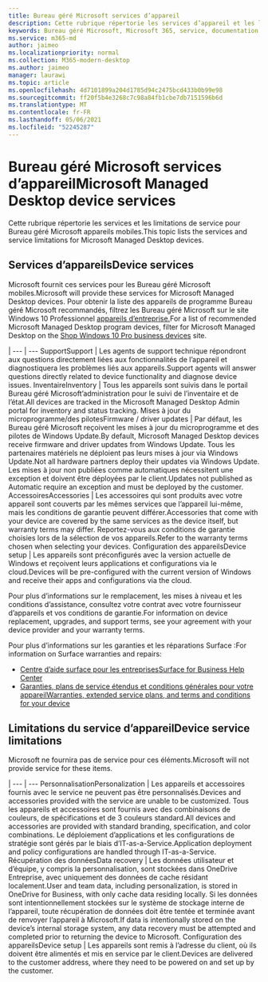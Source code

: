 ```yaml
---
title: Bureau géré Microsoft services d’appareil
description: Cette rubrique répertorie les services d’appareil et les limitations Bureau géré Microsoft.
keywords: Bureau géré Microsoft, Microsoft 365, service, documentation
ms.service: m365-md
author: jaimeo
ms.localizationpriority: normal
ms.collection: M365-modern-desktop
ms.author: jaimeo
manager: laurawi
ms.topic: article
ms.openlocfilehash: 4d7101899a204d1785d94c2475bcd433b0b99e98
ms.sourcegitcommit: ff20f5b4e3268c7c98a84fb1cbe7db7151596b6d
ms.translationtype: MT
ms.contentlocale: fr-FR
ms.lasthandoff: 05/06/2021
ms.locfileid: "52245287"
---
```

# <a name="microsoft-managed-desktop-device-services"></a><span data-ttu-id="ef7ad-104">Bureau géré Microsoft services d’appareil</span><span class="sxs-lookup"><span data-stu-id="ef7ad-104">Microsoft Managed Desktop device services</span></span>

<span data-ttu-id="ef7ad-105">Cette rubrique répertorie les services et les limitations de service pour Bureau géré Microsoft appareils mobiles.</span><span class="sxs-lookup"><span data-stu-id="ef7ad-105">This topic lists the services and service limitations for Microsoft Managed Desktop devices.</span></span>

## <a name="device-services"></a><span data-ttu-id="ef7ad-106">Services d’appareils</span><span class="sxs-lookup"><span data-stu-id="ef7ad-106">Device services</span></span>

<span data-ttu-id="ef7ad-107">Microsoft fournit ces services pour les Bureau géré Microsoft mobiles.</span><span class="sxs-lookup"><span data-stu-id="ef7ad-107">Microsoft will provide these services for Microsoft Managed Desktop devices.</span></span> <span data-ttu-id="ef7ad-108">Pour obtenir la liste des appareils de programme Bureau géré Microsoft recommandés, filtrez les Bureau géré Microsoft sur le site Windows 10 Professionnel [appareils d’entreprise.](https://www.microsoft.com/windowsforbusiness/view-all-devices)</span><span class="sxs-lookup"><span data-stu-id="ef7ad-108">For a list of recommended Microsoft Managed Desktop program devices, filter for Microsoft Managed Desktop on the [Shop Windows 10 Pro business devices](https://www.microsoft.com/windowsforbusiness/view-all-devices) site.</span></span>

 | 
 --- | ---
<span data-ttu-id="ef7ad-109">Support</span><span class="sxs-lookup"><span data-stu-id="ef7ad-109">Support</span></span> | <span data-ttu-id="ef7ad-110">Les agents de support technique répondront aux questions directement liées aux fonctionnalités de l’appareil et diagnostiquera les problèmes liés aux appareils.</span><span class="sxs-lookup"><span data-stu-id="ef7ad-110">Support agents will answer questions directly related to device functionality and diagnose device issues.</span></span>
<span data-ttu-id="ef7ad-111">Inventaire</span><span class="sxs-lookup"><span data-stu-id="ef7ad-111">Inventory</span></span> | <span data-ttu-id="ef7ad-112">Tous les appareils sont suivis dans le portail Bureau géré Microsoft’administration pour le suivi de l’inventaire et de l’état.</span><span class="sxs-lookup"><span data-stu-id="ef7ad-112">All devices are tracked in the Microsoft Managed Desktop Admin portal for inventory and status tracking.</span></span>
<span data-ttu-id="ef7ad-113">Mises à jour du microprogramme/des pilotes</span><span class="sxs-lookup"><span data-stu-id="ef7ad-113">Firmware / driver updates</span></span> | <span data-ttu-id="ef7ad-114">Par défaut, les Bureau géré Microsoft reçoivent les mises à jour du microprogramme et des pilotes de Windows Update.</span><span class="sxs-lookup"><span data-stu-id="ef7ad-114">By default, Microsoft Managed Desktop devices receive firmware and driver updates from Windows Update.</span></span> <span data-ttu-id="ef7ad-115">Tous les partenaires matériels ne déploient pas leurs mises à jour via Windows Update.</span><span class="sxs-lookup"><span data-stu-id="ef7ad-115">Not all hardware partners deploy their updates via Windows Update.</span></span> <span data-ttu-id="ef7ad-116">Les mises à jour non publiées comme automatiques nécessitent une exception et doivent être déployées par le client.</span><span class="sxs-lookup"><span data-stu-id="ef7ad-116">Updates not published as Automatic require an exception and must be deployed by the customer.</span></span>
<span data-ttu-id="ef7ad-117">Accessoires</span><span class="sxs-lookup"><span data-stu-id="ef7ad-117">Accessories</span></span> | <span data-ttu-id="ef7ad-118">Les accessoires qui sont produits avec votre appareil sont couverts par les mêmes services que l’appareil lui-même, mais les conditions de garantie peuvent différer.</span><span class="sxs-lookup"><span data-stu-id="ef7ad-118">Accessories that come with your device are covered by the same services as the device itself, but warranty terms may differ.</span></span> <span data-ttu-id="ef7ad-119">Reportez-vous aux conditions de garantie choisies lors de la sélection de vos appareils.</span><span class="sxs-lookup"><span data-stu-id="ef7ad-119">Refer to the warranty terms chosen when selecting your devices.</span></span> 
<span data-ttu-id="ef7ad-120">Configuration des appareils</span><span class="sxs-lookup"><span data-stu-id="ef7ad-120">Device setup</span></span>    | <span data-ttu-id="ef7ad-121">Les appareils sont préconfigurés avec la version actuelle de Windows et reçoivent leurs applications et configurations via le cloud.</span><span class="sxs-lookup"><span data-stu-id="ef7ad-121">Devices will be pre-configured with the current version of Windows and receive their apps and configurations via the cloud.</span></span> 

<span data-ttu-id="ef7ad-122">Pour plus d’informations sur le remplacement, les mises à niveau et les conditions d’assistance, consultez votre contrat avec votre fournisseur d’appareils et vos conditions de garantie.</span><span class="sxs-lookup"><span data-stu-id="ef7ad-122">For information on device replacement, upgrades, and support terms, see your agreement with your device provider and your warranty terms.</span></span>

<span data-ttu-id="ef7ad-123">Pour plus d’informations sur les garanties et les réparations Surface :</span><span class="sxs-lookup"><span data-stu-id="ef7ad-123">For information on Surface warranties and repairs:</span></span>
- [<span data-ttu-id="ef7ad-124">Centre d’aide surface pour les entreprises</span><span class="sxs-lookup"><span data-stu-id="ef7ad-124">Surface for Business Help Center</span></span>](https://support.microsoft.com/hub/4339296/surface-for-business-help)
- [<span data-ttu-id="ef7ad-125">Garanties, plans de service étendus et conditions générales pour votre appareil</span><span class="sxs-lookup"><span data-stu-id="ef7ad-125">Warranties, extended service plans, and terms and conditions for your device</span></span>](https://support.microsoft.com/help/4040687/info-about-warranties-extended-service-plans-and-terms-conditions)


## <a name="device-service-limitations"></a><span data-ttu-id="ef7ad-126">Limitations du service d’appareil</span><span class="sxs-lookup"><span data-stu-id="ef7ad-126">Device service limitations</span></span>

<span data-ttu-id="ef7ad-127">Microsoft ne fournira pas de service pour ces éléments.</span><span class="sxs-lookup"><span data-stu-id="ef7ad-127">Microsoft will not provide service for these items.</span></span>

 | 
 --- | ---
<span data-ttu-id="ef7ad-128">Personnalisation</span><span class="sxs-lookup"><span data-stu-id="ef7ad-128">Personalization</span></span> | <span data-ttu-id="ef7ad-129">Les appareils et accessoires fournis avec le service ne peuvent pas être personnalisés.</span><span class="sxs-lookup"><span data-stu-id="ef7ad-129">Devices and accessories provided with the service are unable to be customized.</span></span> <span data-ttu-id="ef7ad-130">Tous les appareils et accessoires sont fournis avec des combinaisons de couleurs, de spécifications et de 3 couleurs standard.</span><span class="sxs-lookup"><span data-stu-id="ef7ad-130">All devices and accessories are provided with standard branding, specification, and color combinations.</span></span> <span data-ttu-id="ef7ad-131">Le déploiement d’applications et les configurations de stratégie sont gérés par le biais d’IT-as-a-Service.</span><span class="sxs-lookup"><span data-stu-id="ef7ad-131">Application deployment and policy configurations are handled through IT-as-a-Service.</span></span>
<span data-ttu-id="ef7ad-132">Récupération des données</span><span class="sxs-lookup"><span data-stu-id="ef7ad-132">Data recovery</span></span> | <span data-ttu-id="ef7ad-133">Les données utilisateur et d’équipe, y compris la personnalisation, sont stockées dans OneDrive Entreprise, avec uniquement des données de cache résidant localement.</span><span class="sxs-lookup"><span data-stu-id="ef7ad-133">User and team data, including personalization, is stored in OneDrive for Business, with only cache data residing locally.</span></span> <span data-ttu-id="ef7ad-134">Si les données sont intentionnellement stockées sur le système de stockage interne de l’appareil, toute récupération de données doit être tentée et terminée avant de renvoyer l’appareil à Microsoft.</span><span class="sxs-lookup"><span data-stu-id="ef7ad-134">If data is intentionally stored on the device’s internal storage system, any data recovery must be attempted and completed prior to returning the device to Microsoft.</span></span>
<span data-ttu-id="ef7ad-135">Configuration des appareils</span><span class="sxs-lookup"><span data-stu-id="ef7ad-135">Device setup</span></span> | <span data-ttu-id="ef7ad-136">Les appareils sont remis à l’adresse du client, où ils doivent être alimentés et mis en service par le client.</span><span class="sxs-lookup"><span data-stu-id="ef7ad-136">Devices are delivered to the customer address, where they need to be powered on and set up by the customer.</span></span>
